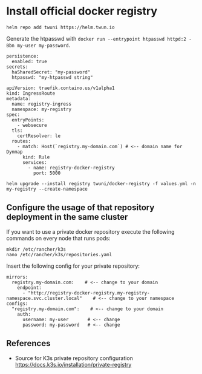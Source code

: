 # Install official docker registry

```helm repo add twuni https://helm.twun.io```

Generate the htpasswd with ```docker run --entrypoint htpasswd httpd:2 -Bbn my-user my-password```.


```
persistence:
  enabled: true
secrets:
  haSharedSecret: "my-password"
  htpasswd: "my-htpasswd string"
```
  
```
apiVersion: traefik.containo.us/v1alpha1
kind: IngressRoute
metadata:
  name: registry-ingress
  namespace: my-registry
spec:
  entryPoints:
    - websecure
  tls:
    certResolver: le
  routes:
    - match: Host(`registry.my-domain.com`) # <-- domain name for Dynmap
      kind: Rule
      services:
        - name: registry-docker-registry
          port: 5000
```
  
```helm upgrade --install registry twuni/docker-registry -f values.yml -n my-registry --create-namespace```

## Configure the usage of that repository deployment in the same cluster
If you want to use a private docker repository execute the following commands on every node that runs pods:
```
mkdir /etc/rancher/k3s
nano /etc/rancher/k3s/repositories.yaml
```

Insert the following config for your private repository:
```
mirrors:
  registry.my-domain.com:    # <-- change to your domain
    endpoint:
      - "http://registry-docker-registry.my-registry-namespace.svc.cluster.local"    # <-- change to your namespace
configs:
  "registry.my-domain.com":    # <-- change to your domain
    auth:
      username: my-user       # <-- change
      password: my-password   # <-- change
```

## References
* Source for K3s private repository configuration https://docs.k3s.io/installation/private-registry

